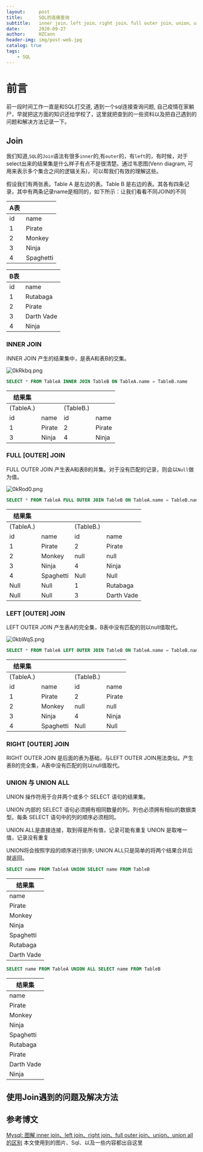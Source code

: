 ```yaml
---
layout:     post
title:      SQL的连接查询
subtitle:   inner join、left join、right join、full outer join、union、union all的区别
date:       2020-09-27
author:     HZCann
header-img: img/post-web.jpg
catalog: true
tags:
    - SQL
---
```


# 前言

前一段时间工作一直是和SQL打交道, 遇到一个sql连接查询问题, 自己疫情在家躺尸，早就把这方面的知识还给学校了，这里就把查到的一些资料以及把自己遇到的问题和解决方法记录一下。

## Join

我们知道,`SQL`的`Join`语法有很多`inner`的,有`outer`的，有`left`的，有时候，对于select出来的结果集是什么样子有点不是很清楚。通过韦恩图(Venn diagram, 可用来表示多个集合之间的逻辑关系)，可以帮我们有效的理解这些。

假设我们有两张表。Table A 是左边的表。Table B 是右边的表。其各有四条记录，其中有两条记录name是相同的，如下所示：让我们看看不同JOIN的不同

|  A表 |      |
| ---- | ---- |
| id   | name |
|  1   | Pirate |
|  2   | Monkey |
|  3   | Ninja |
|  4   | Spaghetti |

|  B表 |      |
| ---- | ---- |
| id   | name |
|  1   | Rutabaga |
|  2   | Pirate |
|  3   | Darth Vade |
|  4   | Ninja |

### INNER JOIN


INNER JOIN 产生的结果集中，是表A和表B的交集。

![0kRkbq.png](https://s1.ax1x.com/2020/09/27/0kRkbq.png)

```sql
SELECT * FROM TableA INNER JOIN TableB ON TableA.name = TableB.name
```

|结果集 | | | |
|---|---|---|---|
|(TableA.) |        | (TableB.) |          |
|  id      | name   |	id      |	name   |
|  1       | Pirate |	2       |	Pirate |
|  3       | Ninja  |	4       |   Ninja  |


### FULL [OUTER] JOIN

FULL OUTER JOIN 产生表A和表B的并集。对于没有匹配的记录，则会以`Null`做为值。

![0kRod0.png](https://s1.ax1x.com/2020/09/27/0kRod0.png)

```sql
SELECT * FROM TableA FULL OUTER JOIN TableB ON TableA.name = TableB.name
```

|结果集 | | | |
|---|---|---|---|
|(TableA.) |        | (TableB.) |          |
|  id      | name   |	id      |	name   |
|  1       | Pirate |	2       |	Pirate |
|  2       | Monkey |   null    |   null   |
|  3       | Ninja  |	4       |   Ninja  |
|  4       | Spaghetti |	Null |	Null |
|  Null	   | Null	| 1 |	Rutabaga |
|Null |	Null |	3 |	Darth Vade |

### LEFT [OUTER] JOIN

LEFT OUTER JOIN 产生表A的完全集，B表中没有匹配的则以null值取代。

![0kbWqS.png](https://s1.ax1x.com/2020/09/27/0kbWqS.png)

```sql
SELECT * FROM TableA LEFT OUTER JOIN TableB ON TableA.name = TableB.name
```

|结果集 | | | |
|---|---|---|---|
|(TableA.) |        | (TableB.) |          |
|  id      | name   |	id      |	name   |
|  1       | Pirate |	2       |	Pirate |
|  2       | Monkey |   null    |   null   |
|  3       | Ninja  |	4       |   Ninja  |
|  4       | Spaghetti |	Null |	Null |

### RIGHT [OUTER] JOIN

RIGHT OUTER JOIN 是后面的表为基础，与LEFT OUTER JOIN用法类似。产生表B的完全集，A表中没有匹配的则以null值取代。

### UNION 与 UNION ALL

UNION 操作符用于合并两个或多个 SELECT 语句的结果集。

UNION 内部的 SELECT 语句必须拥有相同数量的列。列也必须拥有相似的数据类型。每条 SELECT 语句中的列的顺序必须相同。

UNION ALL是直接连接，取到得是所有值，记录可能有重复 UNION 是取唯一值，记录没有重复

UNION将会按照字段的顺序进行排序; UNION ALL只是简单的将两个结果合并后就返回。

```sql
SELECT name FROM TableA UNION SELECT name FROM TableB
```

|结果集|
|-----|
|  name       |
|  Pirate     |
|  Monkey     |
|  Ninja      |
|  Spaghetti  |
|  Rutabaga   |
|  Darth Vade |

```sql
SELECT name FROM TableA UNION ALL SELECT name FROM TableB
```

|结果集|
|-----|
|  name       |
|  Pirate     |
|  Monkey     |
|  Ninja      |
|  Spaghetti  |
|  Rutabaga   |
|  Pirate     |
|  Darth Vade |
|  Ninja      |

## 使用Join遇到的问题及解决方法

## 参考博文

[Mysql: 图解 inner join、left join、right join、full outer join、union、union all的区别](https://justcode.ikeepstudying.com/2016/08/mysql-%E5%9B%BE%E8%A7%A3-inner-join%E3%80%81left-join%E3%80%81right-join%E3%80%81full-outer-join%E3%80%81union%E3%80%81union-all%E7%9A%84%E5%8C%BA%E5%88%AB/) 本文使用到的图片、Sql、以及一些内容都出自这里









